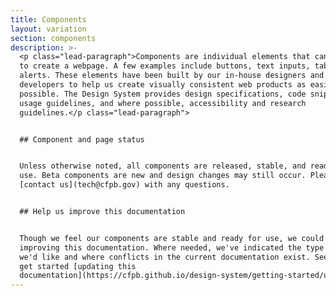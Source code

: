 ```yaml
---
title: Components
layout: variation
section: components
description: >-
  <p class="lead-paragraph">Components are individual elements that can be used
  to create a webpage. A few examples include buttons, text inputs, tables, and
  alerts. These elements have been built by our in-house designers and
  developers to help us create visually consistent web products as easily as
  possible. The Design System provides design specifications, code snippets,
  usage guidelines, and where possible, accessibility and research
  guidelines.</p class="lead-paragraph">


  ## Component and page status


  Unless otherwise noted, all components are released, stable, and ready for
  use. Beta components are new and design changes may still occur. Please
  [contact us](tech@cfpb.gov) with any questions.


  ## Help us improve this documentation


  Though we feel our components are stable and ready for use, we could use help
  improving this documentation. Where needed, we've indicated the type of help
  we'd like and where conflicts in the current documentation exist. See how to
  get started [updating this
  documentation](https://cfpb.github.io/design-system/getting-started/updating-this-documentation).
---
```


